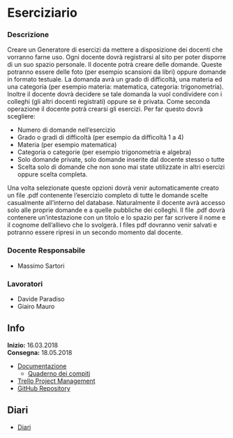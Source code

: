 # Eserciziario
### Descrizione
Creare un Generatore di esercizi da mettere a disposizione dei docenti che vorranno farne uso.
Ogni docente dovrà registrarsi al sito per poter disporre di un suo spazio personale.
Il docente potrà creare delle domande. Queste potranno essere delle foto (per esempio scansioni da libri) oppure domande in formato testuale. La domanda avrà un grado di difficoltà, una materia ed una categoria (per esempio materia: matematica, categoria: trigonometria). Inoltre il docente dovrà decidere se tale domanda la vuol condividere con i colleghi (gli altri docenti registrati) oppure se è privata.
Come seconda operazione il docente potrà crearsi gli esercizi. Per far questo dovrà scegliere:
-	Numero di domande nell’esercizio
-	Grado o gradi di difficoltà (per esempio da difficoltà 1 a 4)
-	Materia (per esempio matematica)
-	Categoria o categorie (per esempio trigonometria e algebra)
-	Solo domande private, solo domande inserite dal docente stesso o tutte
-	Scelta solo di domande che non sono mai state utilizzate in altri esercizi oppure scelta completa.

Una volta selezionate queste opzioni dovrà venir automaticamente creato un file .pdf contenente l’esercizio completo di tutte le domande scelte casualmente all’interno del database. Naturalmente il docente avrà accesso solo alle proprie domande e a quelle pubbliche dei colleghi.
Il file .pdf dovrà contenere un’intestazione con un titolo e lo spazio per far scrivere il nome e il cognome dell’allievo che lo svolgerà.
I files pdf dovranno venir salvati e potranno essere ripresi in un secondo momento dal docente.
### Docente Responsabile
* Massimo Sartori
### Lavoratori
* Davide Paradiso
* Giairo Mauro
## Info
**Inizio:** 16.03.2018  
**Consegna:** 18.05.2018
* [Documentazione](https://github.com/DavideSAMT/Progetto_Eserciziario/blob/master/Documentazione/Documentazione.pdf "Cartella documentazione")
  + [Quaderno dei compiti](https://github.com/DavideSAMT/Progetto_Eserciziario/blob/master/Documentazione/QuadernoDeiCompiti.pdf "Quaderno dei compiti")
* [Trello Project Management](https://trello.com/b/GLDHOJyj/progettoeserciziario "Trello")
* [GitHub Repository](https://github.com/DavideSAMT/Progetto_Eserciziario "GitHub Progetto")
## Diari
* [Diari]( "Diari")
